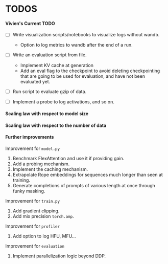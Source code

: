 # TODOS

#### Vivien's Current TODO

- [ ] Write visualization scripts/notebooks to visualize logs without wandb.
    - Option to log metrics to wandb after the end of a run.

- [ ] Write an evaluation script from file.
    - Implement KV cache at generation
    - Add an eval flag to the checkpoint to avoid deleting checkpointing that are going to be used for evaluation, and have not been evaluated yet.

- [ ] Run script to evaluate gzip of data.

- [ ] Implement a probe to log activations, and so on.

#### Scaling law with respect to model size

#### Scaling law with respect to the number of data

#### Further improvements
Improvement for `model.py`
1. Benchmark FlexAttention and use it if providing gain.
1. Add a probing mechanism.
1. Implement the caching mechanism.
1. Extrapolate Rope embeddings for sequences much longer than seen at training.
1. Generate completions of prompts of various length at once through funky masking.

Improvement for `train.py`
1. Add gradient clipping.
1. Add mix precision `torch.amp`.

Improvement for `profiler`
1. Add option to log HFU, MFU...

Improvement for `evaluation`
1. Implement parallelization logic beyond DDP.
